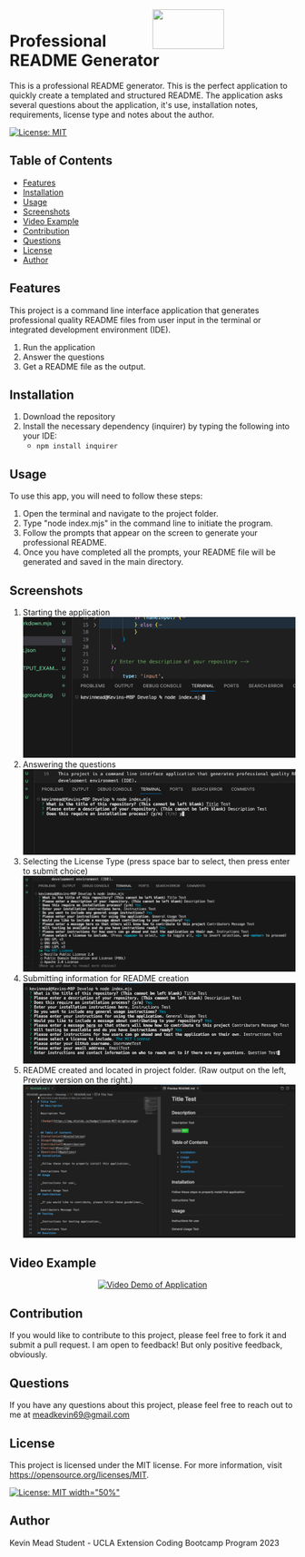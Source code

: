 <img src="https://i.imgur.com/rax5tMn.png" align="right" width="50%" height="70"/>

# Professional README Generator

This is a professional README generator.  This is the perfect application to quickly create a templated and structured README.  The application asks several questions about the application, it's use, installation notes, requirements, license type and notes about the author. 

[![License: MIT](https://img.shields.io/badge/License-MIT-yellow.svg)](https://opensource.org/licenses/MIT)

## Table of Contents
- [Features](#features)
- [Installation](#installation)
- [Usage](#usage)
- [Screenshots](#screenshots)
- [Video Example](#video-example)
- [Contribution](#contribution)
- [Questions](#questions)
- [License](#license)
- [Author](#author)

## Features
This project is a command line interface application that generates professional quality README files from user input in the terminal or integrated development environment (IDE).

1. Run the application
2. Answer the questions 
3. Get a README file as the output.

## Installation
1. Download the repository
2. Install the necessary dependency (inquirer) by typing the following into your IDE:
    -  `npm install inquirer`

## Usage
To use this app, you will need to follow these steps:
1. Open the terminal and navigate to the project folder.
2. Type "node index.mjs" in the command line to initiate the program.
3. Follow the prompts that appear on the screen to generate your professional README.
4. Once you have completed all the prompts, your README file will be generated and saved in the main directory.

## Screenshots
1. Starting the application
![start](https://github.com/kcmead/README-generator/blob/main/Images/1-Start.png?raw=true)
2. Answering the questions
![answering](https://github.com/kcmead/README-generator/blob/main/Images/2-Answer.png?raw=true)
3. Selecting the License Type (press space bar to select, then press enter to submit choice)
![selecting the license](https://github.com/kcmead/README-generator/blob/main/Images/3-Select.png?raw=true)
4. Submitting information for README creation ![submit](https://github.com/kcmead/README-generator/blob/main/Images/4-Enter.png?raw=true)
5. README created and located in project folder.  (Raw output on the left, Preview version on the right.) ![result](https://github.com/kcmead/README-generator/blob/main/Images/5-Result.png?raw=true)

## Video Example

<p align="center">
<a href="/README-generator/Images/APP-DEMO-README.webm"> <img src="https://media.gettyimages.com/id/1510085846/video/glowing-animated-neon-line-play-button-icon-isolated-on-red-background-social-media-internet.jpg?s=640x640&k=20&c=g2o4PZ9gqsr0JDZ8MizXE2dxm817VFOTN1Q08Fb2meY=" alt="Video Demo of Application" width="50%;">
</a>
</p>

## Contribution
If you would like to contribute to this project, please feel free to fork it and submit a pull request. I am open to feedback!  But only positive feedback, obviously.

## Questions
If you have any questions about this project, please feel free to reach out to me at meadkevin69@gmail.com

## License
This project is licensed under the MIT license. For more information, visit https://opensource.org/licenses/MIT.

[![License: MIT](https://img.shields.io/badge/License-MIT-yellow.svg) width="50%"](https://opensource.org/licenses/MIT)


## Author
Kevin Mead
Student - UCLA Extension Coding Bootcamp Program 2023


